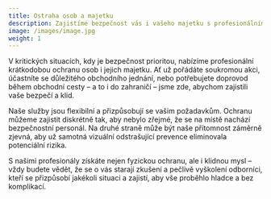 ```yaml
---
title: Ostraha osob a majetku
description: Zajistíme bezpečnost vás i vašeho majetku s profesionálním přístupem.
image: /images/image.jpg
weight: 1
---
```

V kritických situacích, kdy je bezpečnost prioritou, nabízíme profesionální krátkodobou ochranu osob i jejich majetku. Ať už pořádáte soukromou akci, účastníte se důležitého obchodního jednání, nebo potřebujete doprovod během obchodní cesty – a to i do zahraničí – jsme zde, abychom zajistili vaše bezpečí a klid.

Naše služby jsou flexibilní a přizpůsobují se vašim požadavkům. Ochranu můžeme zajistit diskrétně tak, aby nebylo zřejmé, že se na místě nachází bezpečnostní personál. Na druhé straně může být naše přítomnost záměrně zjevná, aby už samotná vizuální odstrašující prevence eliminovala potenciální rizika.

S našimi profesionály získáte nejen fyzickou ochranu, ale i klidnou mysl – vždy budete vědět, že se o vás starají zkušení a pečlivě vyškolení odborníci, kteří se přizpůsobí jakékoli situaci a zajistí, aby vše proběhlo hladce a bez komplikací.
